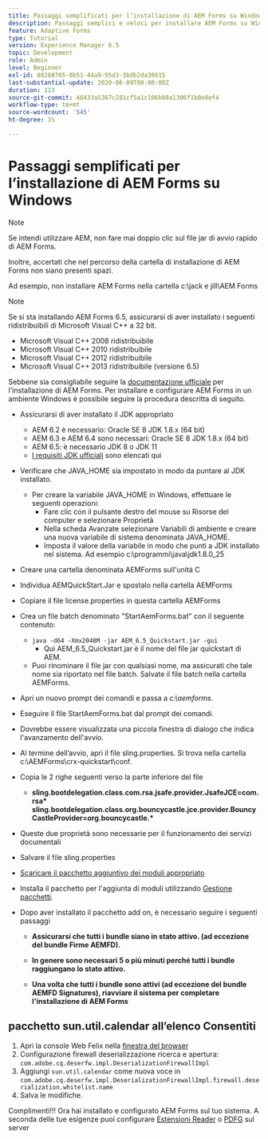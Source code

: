 ```yaml
---
title: Passaggi semplificati per l’installazione di AEM Forms su Windows
description: Passaggi semplici e veloci per installare AEM Forms su Windows
feature: Adaptive Forms
type: Tutorial
version: Experience Manager 6.5
topic: Development
role: Admin
level: Beginner
exl-id: 80288765-0b51-44a9-95d3-3bdb2da38615
last-substantial-update: 2020-06-09T00:00:00Z
duration: 113
source-git-commit: 48433a5367c281cf5a1c106b08a1306f1b0e8ef4
workflow-type: tm+mt
source-wordcount: '545'
ht-degree: 1%

---
```


# Passaggi semplificati per l’installazione di AEM Forms su Windows

>[!NOTE]
>
>Se intendi utilizzare AEM, non fare mai doppio clic sul file jar di avvio rapido di AEM Forms.
>
>Inoltre, accertati che nel percorso della cartella di installazione di AEM Forms non siano presenti spazi.
>
>Ad esempio, non installare AEM Forms nella cartella c:\jack e jill\AEM Forms

>[!NOTE]
>
>Se si sta installando AEM Forms 6.5, assicurarsi di aver installato i seguenti ridistribuibili di Microsoft Visual C++ a 32 bit.
>
>* Microsoft Visual C++ 2008 ridistribuibile
>* Microsoft Visual C++ 2010 ridistribuibile
>* Microsoft Visual C++ 2012 ridistribuibile
>* Microsoft Visual C++ 2013 ridistribuibile (versione 6.5)

Sebbene sia consigliabile seguire la [documentazione ufficiale](https://helpx.adobe.com/it/experience-manager/6-3/forms/using/installing-configuring-aem-forms-osgi.html) per l&#39;installazione di AEM Forms. Per installare e configurare AEM Forms in un ambiente Windows è possibile seguire la procedura descritta di seguito.

* Assicurarsi di aver installato il JDK appropriato
   * AEM 6.2 è necessario: Oracle SE 8 JDK 1.8.x (64 bit)
   * AEM 6.3 e AEM 6.4 sono necessari: Oracle SE 8 JDK 1.8.x (64 bit)
   * AEM 6.5: è necessario JDK 8 o JDK 11
   * [I requisiti JDK ufficiali](https://experienceleague.adobe.com/docs/experience-manager-65/deploying/introduction/technical-requirements.html?lang=it) sono elencati qui
* Verificare che JAVA_HOME sia impostato in modo da puntare al JDK installato.
   * Per creare la variabile JAVA_HOME in Windows, effettuare le seguenti operazioni:
      * Fare clic con il pulsante destro del mouse su Risorse del computer e selezionare Proprietà
      * Nella scheda Avanzate selezionare Variabili di ambiente e creare una nuova variabile di sistema denominata JAVA_HOME.
      * Imposta il valore della variabile in modo che punti a JDK installato nel sistema. Ad esempio c:\programmi\java\jdk1.8.0_25

* Creare una cartella denominata AEMForms sull&#39;unità C
* Individua AEMQuickStart.Jar e spostalo nella cartella AEMForms
* Copiare il file license.properties in questa cartella AEMForms
* Crea un file batch denominato &quot;StartAemForms.bat&quot; con il seguente contenuto:
   * `java -d64 -Xmx2048M -jar AEM_6.5_Quickstart.jar -gui`
      * Qui AEM_6.5_Quickstart.jar è il nome del file jar quickstart di AEM.
   * Puoi rinominare il file jar con qualsiasi nome, ma assicurati che tale nome sia riportato nel file batch. Salvate il file batch nella cartella AEMForms.

* Apri un nuovo prompt dei comandi e passa a _c:\aemforms_.

* Eseguire il file StartAemForms.bat dal prompt dei comandi.

* Dovrebbe essere visualizzata una piccola finestra di dialogo che indica l&#39;avanzamento dell&#39;avvio.

* Al termine dell’avvio, apri il file sling.properties. Si trova nella cartella c:\AEMForms\crx-quickstart\conf.

* Copia le 2 righe seguenti verso la parte inferiore del file
   * **sling.bootdelegation.class.com.rsa.jsafe.provider.JsafeJCE=com.rsa&#42;** **sling.bootdelegation.class.org.bouncycastle.jce.provider.BouncyCastleProvider=org.bouncycastle.&#42;**
* Queste due proprietà sono necessarie per il funzionamento dei servizi documentali
* Salvare il file sling.properties
* [Scaricare il pacchetto aggiuntivo dei moduli appropriato](https://experienceleague.adobe.com/docs/experience-manager-release-information/aem-release-updates/forms-updates/aem-forms-releases.html?lang=en)
* Installa il pacchetto per l&#39;aggiunta di moduli utilizzando [Gestione pacchetti](http://localhost:4502/crx/packmgr/index.jsp).
* Dopo aver installato il pacchetto add on, è necessario seguire i seguenti passaggi

   * **Assicurarsi che tutti i bundle siano in stato attivo. (ad eccezione del bundle Firme AEMFD).**
   * **In genere sono necessari 5 o più minuti perché tutti i bundle raggiungano lo stato attivo.**

   * **Una volta che tutti i bundle sono attivi (ad eccezione del bundle AEMFD Signatures), riavviare il sistema per completare l&#39;installazione di AEM Forms**

## pacchetto sun.util.calendar all’elenco Consentiti

1. Apri la console Web Felix nella [finestra del browser](http://localhost:4502/system/console/configMgr)
1. Configurazione firewall deserializzazione ricerca e apertura: `com.adobe.cq.deserfw.impl.DeserializationFirewallImpl`
1. Aggiungi `sun.util.calendar` come nuova voce in `com.adobe.cq.deserfw.impl.DeserializationFirewallImpl.firewall.deserialization.whitelist.name`
1. Salva le modifiche.

Complimenti!!! Ora hai installato e configurato AEM Forms sul tuo sistema.
A seconda delle tue esigenze puoi configurare [Estensioni Reader](https://experienceleague.adobe.com/docs/experience-manager-learn/forms/document-services/configuring-reader-extension-osgi.html) o [PDFG](https://experienceleague.adobe.com/docs/experience-manager-65/forms/install-aem-forms/osgi-installation/install-configure-document-services.html) sul server
